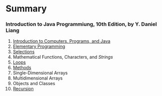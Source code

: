 # Summary

### Introduction to Java Programmiung, 10th Edition, by Y. Daniel Liang

01. [Introduction to Computers, Programs, and Java](./ch01.md)
02. [Elementary Programming](./ch02.md)
03. [Selections](./ch03.md)
04. Mathematical Functions, Characters, and *Strings*
05. [Loops](./ch05.md)
06. [Methods](./ch06.md)
08. Single-Dimensional Arrays
09. Multidimensional Arrays
10. Objects and Classes
18. [Recursion](./ch18.md)
